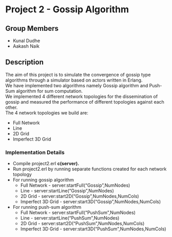 # Project 2 - Gossip Algorithm

## Group Members

<ul>
  <li>Kunal Dudhe</li>
  <li>Aakash Naik</li>
</ul>

## Description

The aim of this project is to simulate the convergence of gossip type algorithms through a simulator based on actors written in Erlang.<br>
We have implemented two algorithms namely Gossip algorithm and Push-Sum algorithm for sum computation.<br>
We implemented 4 different network topologies for the dissemination of gossip and measured the performance of different topologies against each other.<br>
The 4 network topologies we build are: <br>
<ul>
  <li> Full Network </li>
  <li> Line </li>
  <li> 2D Grid </li>
  <li> Imperfect 3D Grid </li>
</ul>

### Implementation Details

<ul>
  <li>Compile project2.erl <b>c(server).</b></li>
  <li>Run project2.erl by running separate functions created for each network topology</li>
   <li>For running gossip algorithm  
      <ul>
        <li> Full Network - server:startFull(“Gossip”,NumNodes)</li>
        <li> Line - server:startLine(“Gossip”,NumNodes)</li>
        <li> 2D Grid - server:start2D(“Gossip”,NumNodes,NumCols)</li>
        <li> Imperfect 3D Grid - server:start3D(“Gossip”,NumNodes,NumCols)</li>
      </ul>
  </li>
  <li>For running push-sum algorithm  
      <ul>
        <li> Full Network - server:startFull(“PushSum”,NumNodes)</li>
        <li> Line - server:startLine(“PushSum”,NumNodes)</li>
        <li> 2D Grid - server:start2D(“PushSum”,NumNodes,NumCols)</li>
        <li> Imperfect 3D Grid - server:start3D(“PushSum”,NumNodes,NumCols)</li>
      </ul>
  </li>
  
</ul>
